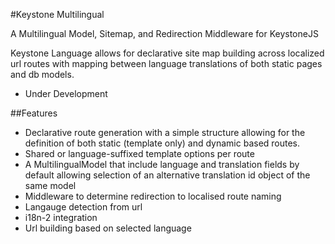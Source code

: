 #Keystone Multilingual

A Multilingual Model, Sitemap, and Redirection Middleware for KeystoneJS

Keystone Language allows for declarative site map building across localized url routes
with mapping between language translations of both static pages and db models.

* Under Development


##Features

* Declarative route generation with a simple structure allowing for the definition
of both static (template only) and dynamic based routes.
* Shared or language-suffixed template options per route
* A MultilingualModel that include language and translation fields by default allowing
selection of an alternative translation id object of the same model
* Middleware to determine redirection to localised route naming
* Langauge detection from url
* i18n-2 integration
* Url building based on selected language


